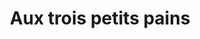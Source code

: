 ---
title: "Aux trois petits pains"
url: /mallemoisson/aux-trois-petits-pains/
shop: boulangerie
---